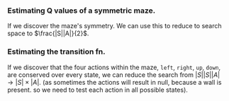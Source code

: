### Estimating Q values of a symmetric maze.

If we discover the maze's symmetry. We can use this to reduce to search space to $\frac{|S||A|}{2}$.


### Estimating the transition fn.

If we discover that the four actions within the maze, `left`, `right`, `up`, `down`, are conserved over every state, we can reduce the search from $|S||S||A| \to |S| \times |A|$. (as sometimes the actions will result in null, because a wall is present. so we need to test each action in all possible states).
